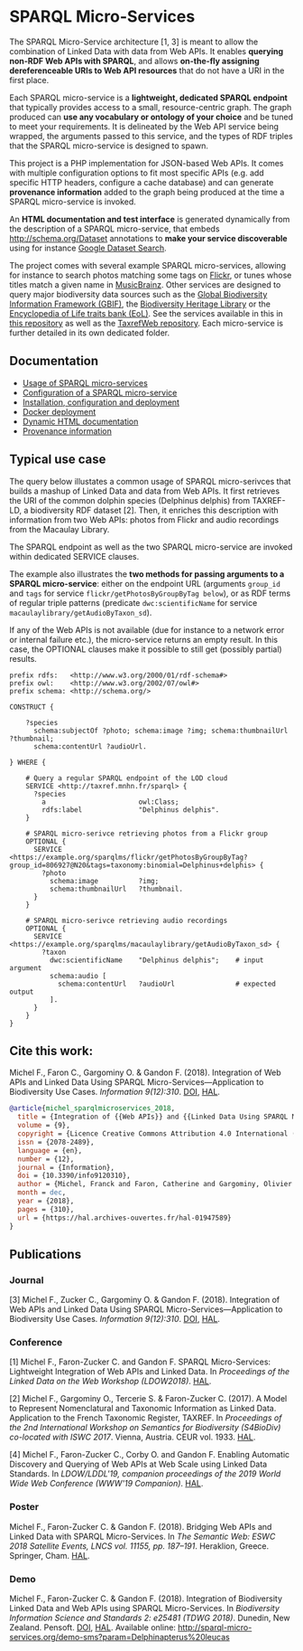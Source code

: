# SPARQL Micro-Services

The SPARQL Micro-Service architecture [1, 3] is meant to allow the combination of Linked Data with data from Web APIs. It enables **querying non-RDF Web APIs with SPARQL**, and allows **on-the-fly assigning dereferenceable URIs to Web API resources** that do not have a URI in the first place.

Each SPARQL micro-service is a **lightweight, dedicated SPARQL endpoint** that typically provides access to a small, resource-centric graph. The graph produced can **use any vocabulary or ontology of your choice** and be tuned to meet your requirements. It is delineated by the Web API service being wrapped, the arguments passed to this service, and the types of RDF triples that the SPARQL micro-service is designed to spawn.

This project is a PHP implementation for JSON-based Web APIs. It comes with multiple configuration options to fit most specific APIs (e.g. add specific HTTP headers, configure a cache database) and can generate **provenance information** added to the graph being produced at the time a SPARQL micro-service is invoked.

An **HTML documentation and test interface** is generated dynamically from the description of a SPARQL micro-service, that embeds http://schema.org/Dataset annotations to **make your service discoverable** using for instance [Google Dataset Search](https://datasetsearch.research.google.com/search?query=flickr%20sparql&docid=88YllZoR%2BmJMuXMgAAAAAA%3D%3D).

The project comes with several example SPARQL micro-services, allowing for instance to search photos matching some tags on [Flickr](https://www.flickr.com/), or tunes whose titles match a given name in [MusicBrainz](https://musicbrainz.org/).
Other services are designed to query major biodiversity data sources such as the [Global Biodiversity Information Framework (GBIF)](https://www.biodiversitylibrary.org/), the [Biodiversity Heritage Library](https://www.biodiversitylibrary.org/) or the [Encyclopedia of Life traits bank (EoL)](http://eol.org/traitbank).
See the services available in this in [this repository](services/) as well as the [TaxrefWeb repository](https://github.com/frmichel/taxrefweb/tree/master/sparql-micro-services).
Each micro-service is further detailed in its own dedicated folder.


## Documentation

- [Usage of SPARQL micro-services](doc/01-usage.md)
- [Configuration of a SPARQL micro-service](doc/02-config.md)
- [Installation, configuration and deployment](doc/04-install.md)
- [Docker deployment](deployment/docker/)
- [Dynamic HTML documentation](doc/03-html-doc.md)
- [Provenance information](doc/05-prov.md)



## Typical use case

The query below illustates a common usage of SPARQL micro-serivces that builds a mashup of Linked Data and data from Web APIs.
It first retrieves the URI of the common dolphin species (Delphinus delphis) from TAXREF-LD, a biodiversity RDF dataset [2]. Then, it enriches this description with information from two Web APIs: photos from Flickr and audio recordings from the Macaulay Library.

The SPARQL endpoint as well as the two SPARQL micro-service are invoked within dedicated SERVICE clauses.

The example also illustrates the **two methods for passing arguments to a SPARQL micro-service**: either on the endpoint URL (arguments ```group_id``` and ```tags``` for service ```flickr/getPhotosByGroupByTag below```), or as RDF terms of regular  triple patterns (predicate ```dwc:scientificName``` for service ```macaulaylibrary/getAudioByTaxon_sd```).

If any of the Web APIs is not available (due for instance to a network error or internal failure etc.), the micro-service returns an empty result. In this case, the OPTIONAL clauses make it possible to still get (possibly partial) results.

```sparql
prefix rdfs:   <http://www.w3.org/2000/01/rdf-schema#>
prefix owl:    <http://www.w3.org/2002/07/owl#>
prefix schema: <http://schema.org/>

CONSTRUCT {

    ?species
      schema:subjectOf ?photo; schema:image ?img; schema:thumbnailUrl ?thumbnail;
      schema:contentUrl ?audioUrl.
      
} WHERE {

    # Query a regular SPARQL endpoint of the LOD cloud
    SERVICE <http://taxref.mnhn.fr/sparql> {
      ?species 
        a                       owl:Class;
        rdfs:label              "Delphinus delphis". 
    }
    
    # SPARQL micro-serivce retrieving photos from a Flickr group
    OPTIONAL {
      SERVICE <https://example.org/sparqlms/flickr/getPhotosByGroupByTag?group_id=806927@N20&tags=taxonomy:binomial=Delphinus+delphis> {
        ?photo 
          schema:image          ?img;
          schema:thumbnailUrl   ?thumbnail.
      }
    }

    # SPARQL micro-serivce retrieving audio recordings
    OPTIONAL {
      SERVICE <https://example.org/sparqlms/macaulaylibrary/getAudioByTaxon_sd> {
        ?taxon
          dwc:scientificName    "Delphinus delphis";    # input argument
          schema:audio [ 
            schema:contentUrl   ?audioUrl               # expected output
          ]. 
      }
    }
}
```


## Cite this work:

Michel F., Faron C., Gargominy O. & Gandon F. (2018). Integration of Web APIs and Linked Data Using SPARQL Micro-Services—Application to Biodiversity Use Cases. *Information 9(12):310*. [DOI](https://dx.doi.org/10.3390/info9120310), [HAL](https://hal.archives-ouvertes.fr/hal-01947589).


```bibtex
@article{michel_sparqlmicroservices_2018,
  title = {Integration of {{Web APIs}} and {{Linked Data Using SPARQL Micro}}-{{Services}}\textemdash{{Application}} to {{Biodiversity Use Cases}}},
  volume = {9},
  copyright = {Licence Creative Commons Attribution 4.0 International (CC-BY)},
  issn = {2078-2489},
  language = {en},
  number = {12},
  journal = {Information},
  doi = {10.3390/info9120310},
  author = {Michel, Franck and Faron, Catherine and Gargominy, Olivier and Gandon, Fabien},
  month = dec,
  year = {2018},
  pages = {310},
  url = {https://hal.archives-ouvertes.fr/hal-01947589}
}
```


## Publications

### Journal

[3] Michel F., Zucker C., Gargominy O. & Gandon F. (2018). Integration of Web APIs and Linked Data Using SPARQL Micro-Services—Application to Biodiversity Use Cases. *Information 9(12):310*. [DOI](https://dx.doi.org/10.3390/info9120310), [HAL](https://hal.archives-ouvertes.fr/hal-01947589).

### Conference

[1] Michel F., Faron-Zucker C. and Gandon F. SPARQL Micro-Services: Lightweight Integration of Web APIs and Linked Data. In *Proceedings of the Linked Data on the Web Workshop (LDOW2018)*. [HAL](https://hal.archives-ouvertes.fr/hal-01722792).

[2] Michel F., Gargominy O., Tercerie S. & Faron-Zucker C. (2017). A Model to Represent Nomenclatural and Taxonomic Information as Linked Data. Application to the French Taxonomic Register, TAXREF. In *Proceedings of the 2nd International Workshop on Semantics for Biodiversity (S4BioDiv) co-located with ISWC 2017*. Vienna, Austria. CEUR vol. 1933. [HAL](https://hal.archives-ouvertes.fr/hal-01617708).

[4] Michel F., Faron-Zucker C., Corby O. and Gandon F. Enabling Automatic Discovery and Querying of Web APIs at Web Scale using Linked Data Standards. In *LDOW/LDDL'19, companion proceedings of the 2019 World Wide Web Conference (WWW'19 Companion)*. [HAL](https://hal.archives-ouvertes.fr/hal-02060966).


### Poster

Michel F., Faron-Zucker C. & Gandon F. (2018). Bridging Web APIs and Linked Data with SPARQL Micro-Services. In *The Semantic Web: ESWC 2018 Satellite Events, LNCS vol. 11155, pp. 187–191*. Heraklion, Greece. Springer, Cham. [HAL](https://hal.archives-ouvertes.fr/hal-01783936v1).

### Demo

Michel F., Faron-Zucker C. & Gandon F. (2018). Integration of Biodiversity Linked Data and Web APIs using SPARQL Micro-Services. In *Biodiversity Information Science and Standards 2: e25481 (TDWG 2018)*. Dunedin, New Zealand. Pensoft. [DOI](https://dx.doi.org/10.3897/biss.2.25481), [HAL](https://hal.archives-ouvertes.fr/hal-01856365). 
Available online: http://sparql-micro-services.org/demo-sms?param=Delphinapterus%20leucas
